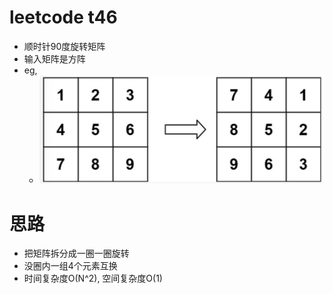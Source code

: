 # leetcode t46
- 顺时针90度旋转矩阵
- 输入矩阵是方阵
- eg,
    - ![](./imgs/1.png)
    
# 思路
- 把矩阵拆分成一圈一圈旋转
- 没圈内一组4个元素互换
- 时间复杂度O(N^2), 空间复杂度O(1)